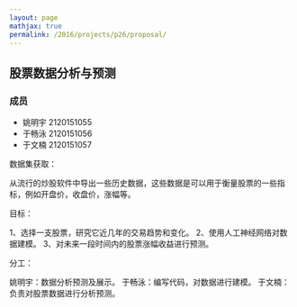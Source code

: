 ```yaml
---
layout: page
mathjax: true
permalink: /2016/projects/p26/proposal/
---
```


## 股票数据分析与预测

### 成员

- 姚明宇 2120151055
- 于畅泳 2120151056
- 于文楠 2120151057
 
数据集获取：

从流行的炒股软件中导出一些历史数据，这些数据是可以用于衡量股票的一些指标，例如开盘价，收盘价，涨幅等。

目标：

1、选择一支股票，研究它近几年的交易趋势和变化。
2、使用人工神经网络对数据建模。
3、对未来一段时间内的股票涨幅收益进行预测。

分工：

姚明宇：数据分析预测及展示。
于畅泳：编写代码，对数据进行建模。
于文楠：负责对股票数据进行分析预测。
